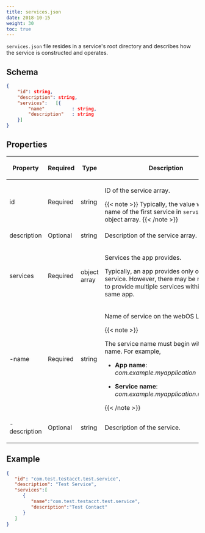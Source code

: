 ```yaml
---
title: services.json
date: 2018-10-15
weight: 30
toc: true
---
```


`services.json` file resides in a service's root directory and describes how the service is constructed and operates.

## Schema

``` json
{
    "id": string,
    "description": string,
    "services":   [{
        "name"          : string,
        "description"   : string
    }]
}
```

## Properties

<div class="table-container">
<table class="table is-bordered is-fullwidth">
<colgroup>
<col style="width: 15%" />
<col style="width: auto" />
<col style="width: auto" />
<col style="width: auto" />
</colgroup>
<thead>
<tr class="header">
<th><p>Property</p></th>
<th><p>Required</p></th>
<th><p>Type</p></th>
<th><p>Description</p></th>
</tr>
</thead>
<tbody>
<tr class="odd">
<td><p>id</p></td>
<td><p>Required</p></td>
<td><p>string</p></td>
<td><p>ID of the service array.</p>
{{< note >}}
Typically, the value will be the name of the first service in <code>services</code> object array.
{{< /note >}}
</div></td>
</tr>
<tr class="even">
<td><p>description</p></td>
<td><p>Optional</p></td>
<td><p>string</p></td>
<td><p>Description of the service array.</p></td>
</tr>
<tr class="odd">
<td><p>services</p></td>
<td><p>Required</p></td>
<td><p>object array</p></td>
<td><p>Services the app provides.</p>
<p>Typically, an app provides only one service. However, there may be reasons to provide multiple services within the same app.</p></td>
</tr>
<tr class="even">
<td><p>-name</p></td>
<td><p>Required</p></td>
<td><p>string</p></td>
<td><p>Name of service on the webOS Luna Bus.</p>
{{< note >}}
<p>The service name must begin with the app name. For example, </p>
<ul>
<li><p><strong>App name</strong>: <em>com.example.myapplication</em> </p></li>
<li><p><strong>Service name</strong>: <em>com.example.myapplication.myservice</em></p></li>
</ul>
{{< /note >}}</td>
</tr>
<tr class="odd">
<td><p>-description</p></td>
<td><p>Optional</p></td>
<td><p>string</p></td>
<td><p>Description of the service.</p></td>
</tr>
</tbody>
</table>
</div>

## Example

``` json
{
   "id": "com.test.testacct.test.service",
   "description": "Test Service",
   "services":[
      {
         "name":"com.test.testacct.test.service",
         "description":"Test Contact"
      }
   ]
}
```
